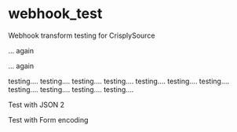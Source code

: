 webhook_test
============

Webhook transform testing for CrisplySource

... again

... again

testing....
testing....
testing....
testing....
testing....
testing....
testing....
testing....
testing....
testing....
testing....

Test with JSON 2

Test with Form encoding
